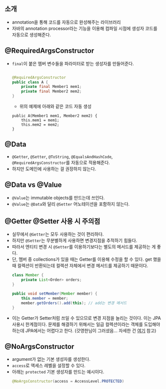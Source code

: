 ## 소개
- annotation을 통해 코드를 자동으로 완성해주는 라이브러리
- 자바의 annotation processor라는 기능을 이용해 컴파일 시점에 생성자 코드를 자동으로 생성해준다.

## @RequiredArgsConstructor
- `final`이 붙은 멤버 변수들을 파라미터로 받는 생성자를 만들어준다.
    ```java

    @RequiredArgsConstructor
    public class A {
        private final Member1 mem1;
        private final Member2 mem2;
    }
    ```
    - 위의 예제에 아래와 같은 코드 자동 생성
    ```
    public A(Member1 mem1, Member2 mem2) {
        this.mem1 = mem1;
        this.mem2 = mem2;
    }
    ```

## @Data
- `@Getter`, `@Setter`, `@ToString`, `@EqualsAndHashCode`, `@RequiredArgsConstructor`를 자동으로 적용해준다.
- 하지만 도메인에 사용하는 걸 권장하지 않는다.

## @Data vs @Value
- `@Value`는 immutable objects를 만드는데 쓰인다.
- `@Value`는 `@Data`와 달리 `@Setter` 어노테이션을 포함하지 않는다.

## @Getter @Setter 사용 시 주의점
- 실무에서 `@Getter`는 모두 사용하는 것이 편리하다.
- 하지만 `@Setter`는 무분별하게 사용하면 변경지점을 추적하기 힘들다.
- 따라서 엔티티 변경 시 `@Setter`를 이용하기보다는 별도의 메서드를 제공하는 게 좋다.
- 단, 멤버 중 collections가 있을 때는 Getter를 이용해 수정을 할 수 있다. get 했을 때 컬렉션이 반환되는데 컬렉션 자체에서 변경 메서드를 제공하기 때문이다.
  ```java
  class Member {
      private List<Order> orders;
  }

  public void setMember(Member member) {
      this.member = member;
      member.getOrders().add(this); // add는 변경 메서드
  }
  ```
- 이는 Getter가 Setter처럼 쓰일 수 있으므로 변경 지점을 늘리는 것이다. 이는 JPA 사용시 한계점이다. 문제를 해결하기 위해서는 일급 컬렉션이라는 객체를 도입해야하는데 JPA에서는 어렵다고 한다. (갓영한님이 그러셨음... 자세한 건 [여기](https://www.inflearn.com/questions/359389) 참고) 

## @NoArgsConstructor
- argument가 없는 기본 생성자를 생성한다.
- `access`로 액세스 레벨을 설정할 수 있다.
- 아래는 `protected` 기본 생성자를 만드는 예시이다.
    ```java
    @NoArgsConstructor(access = AccessLevel.PROTECTED)
    ```
